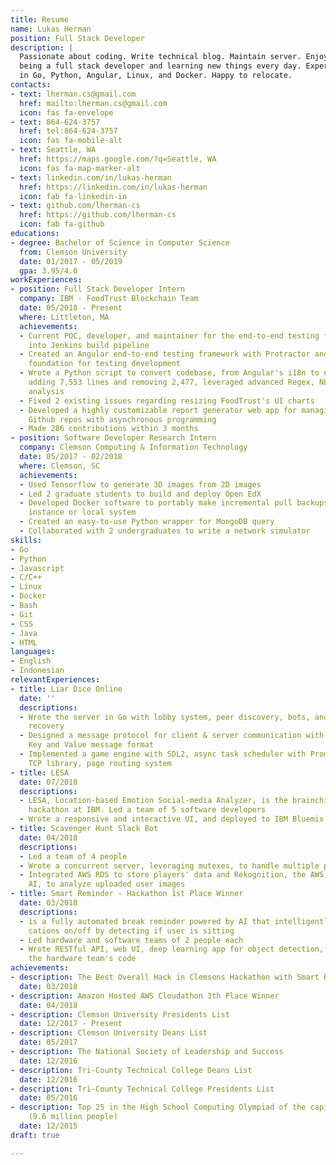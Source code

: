```yaml
---
title: Resume
name: Lukas Herman
position: Full Stack Developer
description: |
  Passionate about coding. Write technical blog. Maintain server. Enjoy
  being a full stack developer and learning new things every day. Expert
  in Go, Python, Angular, Linux, and Docker. Happy to relocate.
contacts:
- text: lherman.cs@gmail.com
  href: mailto:lherman.cs@gmail.com
  icon: fas fa-envelope
- text: 864-624-3757
  href: tel:864-624-3757
  icon: fas fa-mobile-alt
- text: Seattle, WA
  href: https://maps.google.com/?q=Seattle, WA
  icon: fas fa-map-marker-alt
- text: linkedin.com/in/lukas-herman
  href: https://linkedin.com/in/lukas-herman
  icon: fab fa-linkedin-in
- text: github.com/lherman-cs
  href: https://github.com/lherman-cs
  icon: fab fa-github
educations:
- degree: Bachelor of Science in Computer Science
  from: Clemson University
  date: 01/2017 - 05/2019
  gpa: 3.95/4.0
workExperiences:
- position: Full Stack Developer Intern
  company: IBM - FoodTrust Blockchain Team
  date: 05/2018 - Present
  where: Littleton, MA
  achievements:
  - Current POC, developer, and maintainer for the end-to-end testing framework. Integrating
    into Jenkins build pipeline
  - Created an Angular end-to-end testing framework with Protractor and Jasmine; the
    foundation for testing development
  - Wrote a Python script to convert codebase, from Angular's i18n to ngx-translate,
    adding 7,553 lines and removing 2,477, leveraged advanced Regex, NLP, and locality
    analysis
  - Fixed 2 existing issues regarding resizing FoodTrust's UI charts
  - Developed a highly customizable report generator web app for managing multiple
    Github repos with asynchronous programming
  - Made 286 contributions within 3 months
- position: Software Developer Research Intern
  company: Clemson Computing & Information Technology
  date: 05/2017 - 02/2018
  where: Clemson, SC
  achievements:
  - Used Tensorflow to generate 3D images from 2D images
  - Led 2 graduate students to build and deploy Open EdX
  - Developed Docker software to portably make incremental pull backups from cloud
    instance or local system
  - Created an easy-to-use Python wrapper for MongoDB query
  - Collaborated with 2 undergraduates to write a network simulator
skills:
- Go
- Python
- Javascript
- C/C++
- Linux
- Docker
- Bash
- Git
- CSS
- Java
- HTML
languages:
- English
- Indonesian
relevantExperiences:
- title: Liar Dice Online
  date: ''
  descriptions:
  - Wrote the server in Go with lobby system, peer discovery, bots, and network disconnection
    recovery
  - Designed a message protocol for client & server communication with a simple custom
    Key and Value message format
  - Implemented a game engine with SDL2, async task scheduler with Promises, C++ async
    TCP library, page routing system
- title: LESA
  date: 07/2018
  descriptions:
  - LESA, Location-based Emotion Social-media Analyzer, is the brainchild of a 12-hour
    hackathon at IBM. Led a team of 5 software developers
  - Wrote a responsive and interactive UI, and deployed to IBM Bluemix server
- title: Scavenger Hunt Slack Bot
  date: 04/2018
  descriptions:
  - Led a team of 4 people
  - Wrote a concurrent server, leveraging mutexes, to handle multiple players
  - Integrated AWS RDS to store players' data and Rekognition, the AWS image recognition
    AI, to analyze uploaded user images
- title: Smart Reminder - Hackathon 1st Place Winner
  date: 03/2018
  descriptions:
  - is a fully automated break reminder powered by AI that intelligently turns noti
    cations on/off by detecting if user is sitting
  - Led hardware and software teams of 2 people each
  - Wrote RESTful API, web UI, deep learning app for object detection, and debugged
    the hardware team's code
achievements:
- description: The Best Overall Hack in Clemsons Hackathon with Smart Reminder Project
  date: 03/2018
- description: Amazon Hosted AWS Cloudathon 3th Place Winner
  date: 04/2018
- description: Clemson University Presidents List
  date: 12/2017 - Present
- description: Clemson University Deans List
  date: 05/2017
- description: The National Society of Leadership and Success
  date: 12/2016
- description: Tri-County Technical College Deans List
  date: 12/2016
- description: Tri-County Technical College Presidents List
  date: 05/2016
- description: Top 25 in the High School Computing Olympiad of the capital of Indonesia
    (9.6 million people)
  date: 12/2015
draft: true

---
```


